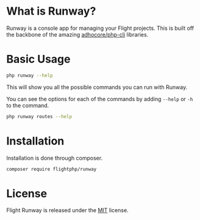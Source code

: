 # What is Runway?

Runway is a console app for managing your Flight projects. This is built off the backbone of the amazing [adhocore/php-cli](https://github.com/adhocore/php-cli) libraries. 

# Basic Usage

```bash
php runway --help
```

This will show you all the possible commands you can run with Runway.

You can see the options for each of the commands by adding `--help` or `-h` to the command.

```bash
php runway routes --help
```

# Installation

Installation is done through composer.

```bash
composer require flightphp/runway
```

# License

Flight Runway is released under the [MIT](http://docs.flightphp.com/license) license.
